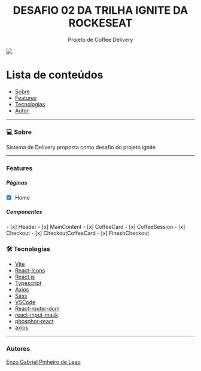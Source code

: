 <h1 align="center">DESAFIO 02 DA TRILHA IGNITE DA ROCKESEAT</h1>
<p align="center">Projeto de Coffee Delivery</p>
<img src="https://img.shields.io/badge/REACTJS-WORK-blue">

Lista de conteúdos
=================
<!--ts-->
   * [Sobre](#Sobre)
   * [Features](#features)
   * [Tecnologias](#tecnologias)
   * [Autor](#autor)
<!--te-->

---

### 💻 Sobre

Sistema de Delivery proposta como desafio do projeto ignite

---
### Features

<h5>Páginas</h5>

- [x] Home
<h5>Componentes</h5>
- [x] Header
- [x] MainContent
- [x] CoffeeCard
- [x] CoffeeSession
- [x] Checkout
- [x] CheckoutCoffeeCard
- [x] FineshCheckout

### 🛠 Tecnologias

- [Vite](https://vitejs.dev/guide/)
- [React-Icons](https://react-icons.github.io/react-icons)
- [React.js](https://pt-br.reactjs.org/)
- [Typescript](https://www.typescriptlang.org/)
- [Axios](https://axios-http.com/)
- [Sass](https://sass-lang.com/)
- [VSCode](https://code.visualstudio.com/)
- [React-router-dom](https://www.npmjs.com/package/react-router-dom)
- [react-input-mask](https://www.npmjs.com/package/react-input-mask)
- [phosphor-react](https://phosphoricons.com/)
- [axios](https://axios-http.com/ptbr/docs/intro)

---

### Autores

[Enzo Gabriel Pinheiro de Leao](https://www.linkedin.com/in/enzo-le%C3%A3o-976270202/)